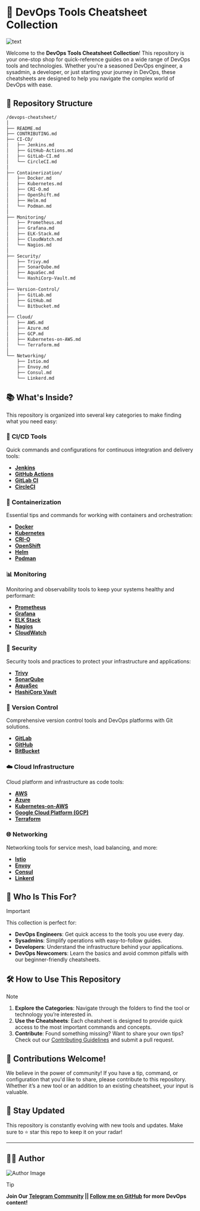 # 🚀 DevOps Tools Cheatsheet Collection

![text](https://imgur.com/JyEFkwH.png)

Welcome to the **DevOps Tools Cheatsheet Collection**! This repository is your one-stop shop for quick-reference guides on a wide range of DevOps tools and technologies. Whether you're a seasoned DevOps engineer, a sysadmin, a developer, or just starting your journey in DevOps, these cheatsheets are designed to help you navigate the complex world of DevOps with ease.

## 📂 Repository Structure

```markdown
/devops-cheatsheet/
│
├── README.md
├── CONTRIBUTING.md
├── CI-CD/
│   ├── Jenkins.md
│   ├── GitHub-Actions.md
│   ├── GitLab-CI.md
│   └── CircleCI.md
│
├── Containerization/
│   ├── Docker.md
│   ├── Kubernetes.md
│   ├── CRI-O.md
│   ├── OpenShift.md
│   ├── Helm.md
│   └── Podman.md
│
├── Monitoring/
│   ├── Prometheus.md
│   ├── Grafana.md
│   ├── ELK-Stack.md
│   ├── CloudWatch.md
│   └── Nagios.md
│
├── Security/
│   ├── Trivy.md
│   ├── SonarQube.md
│   ├── AquaSec.md
│   └── HashiCorp-Vault.md
│
├── Version-Control/
│   ├── GitLab.md
│   ├── GitHub.md
│   └── Bitbucket.md
│
├── Cloud/
│   ├── AWS.md
│   ├── Azure.md
│   ├── GCP.md
│   ├── Kubernetes-on-AWS.md
│   └── Terraform.md
│
└── Networking/
    ├── Istio.md
    ├── Envoy.md
    ├── Consul.md
    └── Linkerd.md
```

## 📚 What's Inside?

This repository is organized into several key categories to make finding what you need easy:

### 🔄 **CI/CD Tools**

Quick commands and configurations for continuous integration and delivery tools:

- [**Jenkins**](./CI-CD/Jenkins.md)
- [**GitHub Actions**](./CI-CD/GitHub-Actions.md)
- [**GitLab CI**](./CI-CD/GitLab-CI.md)
- [**CircleCI**](./CI-CD/CircleCI.md)
  
### 🐳 **Containerization**

Essential tips and commands for working with containers and orchestration:

- [**Docker**](./Containerization/Docker.md)
- [**Kubernetes**](./Containerization/Kubernetes.md)
- [**CRI-O**](./Containerization/CRI-O.md)
- [**OpenShift**](./Containerization/OpenShift.md)
- [**Helm**](./Containerization/Helm.md)
- [**Podman**](./Containerization/Podman.md)

### 📊 **Monitoring**

Monitoring and observability tools to keep your systems healthy and performant:

- [**Prometheus**](./Monitoring/Prometheus.md)
- [**Grafana**](./Monitoring/Grafana.md)
- [**ELK Stack**](./Monitoring/ELK-Stack.md)
- [**Nagios**](./Monitoring/Nagios.md)
- [**CloudWatch**](./Monitoring/CloudWatch.md)

### 🔐 **Security**

Security tools and practices to protect your infrastructure and applications:

- [**Trivy**](./Security/Trivy.md)
- [**SonarQube**](./Security/SonarQube.md)
- [**AquaSec**](./Security/AquaSec.md)
- [**HashiCorp Vault**](./Security/HashiCorp-Vault.md)

### 🔖 **Version Control**

Comprehensive version control tools and DevOps platforms with Git solutions.

- [**GitLab**](./Version-Control/GitLab.md)
- [**GitHub**](./Version-Control/Github.md)
- [**BitBucket**](./Version-Control/Bitbucket.md)

### ☁️ **Cloud Infrastructure**

Cloud platform and infrastructure as code tools:

- [**AWS**](./Cloud/AWS.md)
- [**Azure**](./Cloud/Azure.md)
- [**Kubernetes-on-AWS**](./Cloud/Kubernetes-on-AWS.md)
- [**Google Cloud Platform (GCP)**](./Cloud/GCP.md)
- [**Terraform**](./Cloud/Terraform.md)

### 🌐 **Networking**

Networking tools for service mesh, load balancing, and more:

- [**Istio**](./Networking/Istio.md)
- [**Envoy**](./Networking/Envoy.md)
- [**Consul**](./Networking/Consul.md)
- [**Linkerd**](./Networking/Linkerd.md)

## 👥 Who Is This For?

> [!IMPORTANT]
> This collection is perfect for:
>
> - **DevOps Engineers**: Get quick access to the tools you use every day.
> - **Sysadmins**: Simplify operations with easy-to-follow guides.
> - **Developers**: Understand the infrastructure behind your applications.
> - **DevOps Newcomers**: Learn the basics and avoid common pitfalls with our beginner-friendly cheatsheets.

## 🛠️ How to Use This Repository

> [!NOTE]
>
> 1. **Explore the Categories**: Navigate through the folders to find the tool or technology you’re interested in.
> 2. **Use the Cheatsheets**: Each cheatsheet is designed to provide quick access to the most important commands and concepts.
> 3. **Contribute**: Found something missing? Want to share your own tips? Check out our [Contributing Guidelines](./CONTRIBUTING.md) and submit a pull request.

## 🤝 Contributions Welcome!

We believe in the power of community! If you have a tip, command, or configuration that you'd like to share, please contribute to this repository. Whether it’s a new tool or an addition to an existing cheatsheet, your input is valuable.

## 📢 Stay Updated

This repository is constantly evolving with new tools and updates. Make sure to ⭐ star this repo to keep it on your radar!

---

## ✍🏼 Author

![Author Image](https://imgur.com/2j6Aoyl.png)

> [!TIP]
> **Join Our [Telegram Community](https://t.me/prodevopsguy) || [Follow me on GitHub](https://github.com/NotHarshhaa) for more DevOps content!**
